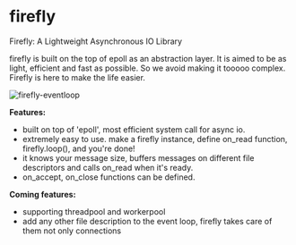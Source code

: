 # firefly
Firefly: A Lightweight Asynchronous IO Library

firefly is built on the top of epoll as an abstraction layer. 
It is aimed to be as light, efficient and fast as possible. So we avoid making it tooooo complex. 
Firefly is here to make the life easier.

![firefly-eventloop](https://sugoiinu.files.wordpress.com/2012/09/firefly-1.jpg?w=610&h=405 "firefly")

**Features:**

* built on top of 'epoll', most efficient system call for async io.
* extremely easy to use. make a firefly instance, define on_read function, firefly.loop(), and you're done!
* it knows your message size, buffers messages on different file descriptors and calls on_read when it's ready.
* on_accept, on_close functions can be defined.


**Coming features:**

* supporting threadpool and workerpool
* add any other file description to the event loop, firefly takes care of them not only connections
